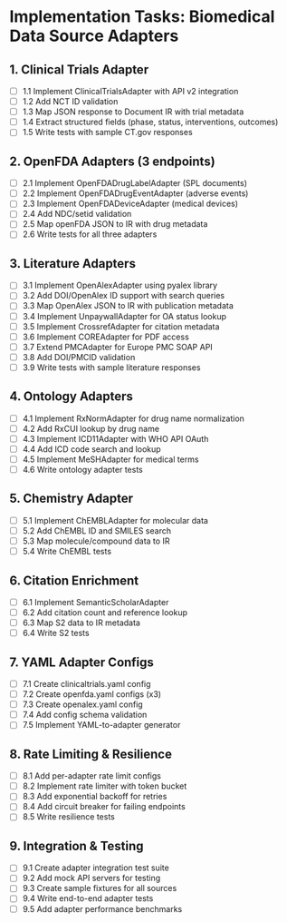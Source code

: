 # Implementation Tasks: Biomedical Data Source Adapters

## 1. Clinical Trials Adapter

- [ ] 1.1 Implement ClinicalTrialsAdapter with API v2 integration
- [ ] 1.2 Add NCT ID validation
- [ ] 1.3 Map JSON response to Document IR with trial metadata
- [ ] 1.4 Extract structured fields (phase, status, interventions, outcomes)
- [ ] 1.5 Write tests with sample CT.gov responses

## 2. OpenFDA Adapters (3 endpoints)

- [ ] 2.1 Implement OpenFDADrugLabelAdapter (SPL documents)
- [ ] 2.2 Implement OpenFDADrugEventAdapter (adverse events)
- [ ] 2.3 Implement OpenFDADeviceAdapter (medical devices)
- [ ] 2.4 Add NDC/setid validation
- [ ] 2.5 Map openFDA JSON to IR with drug metadata
- [ ] 2.6 Write tests for all three adapters

## 3. Literature Adapters

- [ ] 3.1 Implement OpenAlexAdapter using pyalex library
- [ ] 3.2 Add DOI/OpenAlex ID support with search queries
- [ ] 3.3 Map OpenAlex JSON to IR with publication metadata
- [ ] 3.4 Implement UnpaywallAdapter for OA status lookup
- [ ] 3.5 Implement CrossrefAdapter for citation metadata
- [ ] 3.6 Implement COREAdapter for PDF access
- [ ] 3.7 Extend PMCAdapter for Europe PMC SOAP API
- [ ] 3.8 Add DOI/PMCID validation
- [ ] 3.9 Write tests with sample literature responses

## 4. Ontology Adapters

- [ ] 4.1 Implement RxNormAdapter for drug name normalization
- [ ] 4.2 Add RxCUI lookup by drug name
- [ ] 4.3 Implement ICD11Adapter with WHO API OAuth
- [ ] 4.4 Add ICD code search and lookup
- [ ] 4.5 Implement MeSHAdapter for medical terms
- [ ] 4.6 Write ontology adapter tests

## 5. Chemistry Adapter

- [ ] 5.1 Implement ChEMBLAdapter for molecular data
- [ ] 5.2 Add ChEMBL ID and SMILES search
- [ ] 5.3 Map molecule/compound data to IR
- [ ] 5.4 Write ChEMBL tests

## 6. Citation Enrichment

- [ ] 6.1 Implement SemanticScholarAdapter
- [ ] 6.2 Add citation count and reference lookup
- [ ] 6.3 Map S2 data to IR metadata
- [ ] 6.4 Write S2 tests

## 7. YAML Adapter Configs

- [ ] 7.1 Create clinicaltrials.yaml config
- [ ] 7.2 Create openfda.yaml configs (x3)
- [ ] 7.3 Create openalex.yaml config
- [ ] 7.4 Add config schema validation
- [ ] 7.5 Implement YAML-to-adapter generator

## 8. Rate Limiting & Resilience

- [ ] 8.1 Add per-adapter rate limit configs
- [ ] 8.2 Implement rate limiter with token bucket
- [ ] 8.3 Add exponential backoff for retries
- [ ] 8.4 Add circuit breaker for failing endpoints
- [ ] 8.5 Write resilience tests

## 9. Integration & Testing

- [ ] 9.1 Create adapter integration test suite
- [ ] 9.2 Add mock API servers for testing
- [ ] 9.3 Create sample fixtures for all sources
- [ ] 9.4 Write end-to-end adapter tests
- [ ] 9.5 Add adapter performance benchmarks

